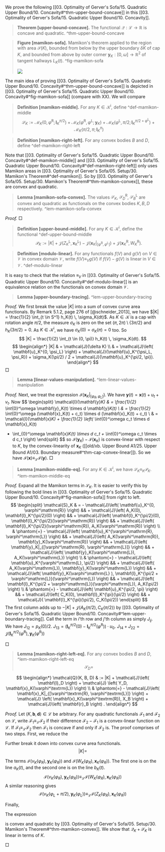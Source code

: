 We prove the following [[03. Optimality of Gerver's Sofa/15. Quadratic Upper Bound/10. Concavity#^thm-upper-bound-concave]] in this [[03. Optimality of Gerver's Sofa/15. Quadratic Upper Bound/10. Concavity]].

> __Theorem [upper-bound-concave].__ The functional $\mathcal{Q} : \mathcal{L} \to \mathbb{R}$ is concave and quadratic. ^thm-upper-bound-concave

> __Figure [mamikon-sofa].__ Mamikon's theorem applied to the region with area $\mathcal{S}(K)$, bounded from below by the upper boundary $\delta K$ of cap $K$, and bounded from above by outer corner $\mathbf{y}_K : [0, \omega] \to \mathbb{R}^2$ of tangent hallways $L_K(t)$. ^fig-mamikon-sofa
> 
> ![](images/sofaMamikon.svg)

The main idea of proving [[03. Optimality of Gerver's Sofa/15. Quadratic Upper Bound/10. Concavity#^thm-upper-bound-concave]] is depicted in [[03. Optimality of Gerver's Sofa/15. Quadratic Upper Bound/10. Concavity#^fig-mamikon-sofa]] (compare with XX). We will compare 

> __Definition [mamikon-middle].__ For any $K \in \mathcal{K}^\mathrm{i}$, define ^def-mamikon-middle
$$
\mathcal{S}_K := \mathcal{M}_K\left( 0, \varphi^\mathrm{R}; \mathbf{l}_K^{\pi/2} \right) + 
\mathcal{M}_K\left( \varphi^\mathrm{R}, \varphi^\mathrm{L}; \mathbf{y}_K \right) + 
\mathcal{M}_K\left( \varphi^\mathrm{L}, \pi/2; \mathbf{l}_K^{\pi/2 + \varphi^\mathrm{L}} \right) + 
\mathcal{M}_K\left( \pi/2, \pi; \mathbf{l}_K^{\pi} \right)
$$

> __Definition [mamikon-right-left].__ For any convex bodies $B$ and $D$, define ^def-mamikon-right-left

Note that [[03. Optimality of Gerver's Sofa/15. Quadratic Upper Bound/10. Concavity#^def-mamikon-middle]] and [[03. Optimality of Gerver's Sofa/15. Quadratic Upper Bound/10. Concavity#^def-mamikon-right-left]] only uses Mamikon areas in [[03. Optimality of Gerver's Sofa/05. Setup/30. Mamikon's Theorem#^def-mamikon]]. So by [[03. Optimality of Gerver's Sofa/05. Setup/30. Mamikon's Theorem#^thm-mamikon-convex]], these are convex and quadratic.

> __Lemma [mamikon-sofa-convex].__ The values $\mathcal{S}_K$, $\mathcal{S}_D^\mathrm{R}$, $\mathcal{S}_B^\mathrm{L}$ are convex and quadratic as functionals on the convex bodies $K, B, D$ respectively. ^lem-mamikon-sofa-convex

_Proof._  □

> __Definition [upper-bound-middle].__ For any $K \in \mathcal{K}^\mathrm{i}$, define the functional ^def-upper-bound-middle
$$
\mathcal{P}_K := |K| + \mathcal{J}\left( Z_K^\mathrm{L}, \mathbf{x}_K^\mathrm{L} \right) -  \mathcal{J}\left( \mathbf{x}_K|_{[\varphi^\mathrm{R}, \varphi^\mathrm{L}]} \right) + \mathcal{J}\left( \mathbf{x}_K^\mathrm{R}, W_K^\mathrm{R} \right).
$$

> __Definition [modulo-linear].__ For any functionals $f(V)$ and $g(V)$ on $V \in\mathcal{V}$ in convex domain $\mathcal{V}$, write $f(V) \equiv_V g(V)$ if $f(V) - g(V)$ is linear in $V \in \mathcal{V}$. ^def-modulo-linear

It is easy to check that the relation $\equiv_V$ in [[03. Optimality of Gerver's Sofa/15. Quadratic Upper Bound/10. Concavity#^def-modulo-linear]] is an equivalence relation on the functionals on convex domain $\mathcal{V}$.

> __Lemma [upper-boundary-tracing].__  ^lem-upper-boundary-tracing

_Proof._ We first break the value $|K|$ into a sum of convex curve area functionals. By Remark 5.1.2, page 276 of [@schneider_2013], we have $|K| = \frac{1}{2} \int_{t \in S^1} h_K(t) \, \sigma_K(dt)$. As $K \in \mathcal{K}$ is a cap with rotation angle $\pi/2$, the measure $\sigma_K$ is zero on the set $(\pi, 2\pi) \setminus \left\{ 3\pi/2 \right\}$ and $h_K(3\pi/2) = 0$. As $K \in \mathcal{K}^\mathrm{i}$, we have $\sigma_K(0) = \sigma_K(\pi) = 0$ too. So
$$
|K| = \frac{1}{2} \int_{t \in (0, \pi)} h_K(t) \, \sigma_K(dt).
$$
$$
\begin{align*}
|K| & = \mathcal{J}(\delta K) \\
& = \mathcal{J}\left( \mathbf{u}_K^{0, \psi_L} \right)  + \mathcal{J}(\mathbf{u}_K^{\psi_L, \psi_R}) + \sigma_K(\pi/2) / 2 + \mathcal{J}(\mathbf{u}_K^{\pi/2, \pi}).
\end{align*}
$$
 □

> __Lemma [linear-values-manipulation].__  ^lem-linear-values-manipulation

_Proof._ Next, we treat the expression $\mathcal{I}(\mathbf{x}_K|_{[\varphi_R, \varphi_L]})$. We have $\mathbf{y}(t) = \mathbf{x}(t) + u_t + v_t$. Now
$$
\begin{split}
\mathcal{I}(\mathbf{y}_K) & = \frac{1}{2} \int_{0}^\omega \mathbf{y}_K(t) \times d \mathbf{y}_K(t) \\
& = \frac{1}{2} \int_{0}^\omega (\mathbf{x}_K(t) + c_t) \times d (\mathbf{x}_K(t) + c_t)  \\
& = \mathcal{I}(\mathbf{x}_K) + \frac{1}{2} \left( \int_{0}^\omega c_t \times d \mathbf{x}_K(t) 
+ \int_{0}^\omega \mathbf{x}_K(t) \times d c_t + \int_{0}^\omega c_t \times d c_t \right) 
\end{split}
$$
so $\mathcal{I}(\mathbf{y}_K) - \mathcal{I}(\mathbf{x}_K)$ is convex-linear with respect to $K$, by the convex-linearity of $\mathbf{x}_K$ ([[old/xb. Upper Bound A1/25. Upper Bound A1/03. Boundary measure#^thm-cap-convex-linear]]). So we have $\mathcal{I}(\mathbf{x}) \equiv_{\mathcal{L}} \mathcal{I}(\mathbf{y})$. □

> __Lemma [mamikon-middle-eq].__ For any $K \in \mathcal{K}^\mathrm{i}$, we have $\mathcal{S}_K \equiv_K \mathcal{P}_K$. ^lem-mamikon-middle-eq

_Proof._ Expand all the Mamikon terms in $\mathcal{S}_K$. It is easier to verify this by following the bold lines in [[03. Optimality of Gerver's Sofa/15. Quadratic Upper Bound/10. Concavity#^fig-mamikon-sofa]] from right to left.
$$
\begin{split}
\mathcal{S}_K
& = - \mathcal{J}\left( \mathbf{u}_K^{0, \varphi^\mathrm{R}} \right) && +
\mathcal{J}\left( A_K(0), \mathbf{l}_K^{\pi/2}(0) \right) && + 
\mathcal{J}\left( \mathbf{l}_K^{\pi/2}(0), \mathbf{l}_K^{\pi/2}(\varphi^\mathrm{R}) \right) && + 
\mathcal{J}\left( \mathbf{l}_K^{\pi/2}(\varphi^\mathrm{R}), A_K(\varphi^\mathrm{R}) \right) 
\\
& \phantom{=} -
\mathcal{J}\left( \mathbf{u}_K^{\varphi^\mathrm{R}, \varphi^\mathrm{L}} \right) && +
\mathcal{J}\left( A_K(\varphi^\mathrm{R}), \mathbf{y}_K(\varphi^\mathrm{R}) \right) && + 
\mathcal{J}\left( \mathbf{y}_K|_{[\varphi^\mathrm{R}, \varphi^\mathrm{L}]} \right) && +
\mathcal{J}\left( \mathbf{y}_K(\varphi^\mathrm{L}), A_K(\varphi^\mathrm{L}) \right)
\\
& \phantom{=} - 
\mathcal{J}\left( \mathbf{u}_K^{\varphi^\mathrm{L}, \pi/2} \right) && + 
\mathcal{J}\left( A_K(\varphi^\mathrm{L}), \mathbf{y}_K(\varphi^\mathrm{L}) \right) && +
\mathcal{J}\left( \mathbf{y}_K(\varphi^\mathrm{L} ), \mathbf{l}_K^{\pi/2 + \varphi^\mathrm{L}}(\varphi^\mathrm{L}) \right) && +
\mathcal{J}\left( \mathbf{l}_K^{\pi/2 + \varphi^\mathrm{L}}(\varphi^\mathrm{L}), A_K(\pi/2) \right)
\\
& \phantom{=} - 
\mathcal{J}\left( \mathbf{u}_K^{\pi/2, \pi} \right) && + 
\mathcal{J}\left( C_K(0), \mathbf{l}_K^{\pi}(\pi/2) \right) && +
\mathcal{J}( \mathbf{l}_K^{\pi}(\pi/2), C_K(\pi/2)) 
\end{split}
$$
The first column adds up to $-|K| + \mathcal{J}(A_K(\pi/2), C_K(\pi/2))$ by [[03. Optimality of Gerver's Sofa/15. Quadratic Upper Bound/10. Concavity#^lem-upper-boundary-tracing]]. Call the term in $i$'th row and $j$'th column as simply $J_{ij}$. We have $J_{12} = p_K(0) / 2$. $J_{13} = \left( \mathbf{l}_K^{\pi/2}(0) -  \mathbf{l}_K^{\pi/2}(\varphi^\mathrm{R}) \right) \cdot u_0$. 
$J_{14} + J_{22} = \mathcal{J}\left( \mathbf{l}_K^{\pi/2}(\varphi^\mathrm{R}), \mathbf{y}_K(\varphi^\mathrm{R}) \right)$


□

> __Lemma [mamikon-right-left-eq].__ For any convex bodies $B$ and $D$, ^lem-mamikon-right-left-eq
$$
\mathcal{S}_D = 
$$

$$
\begin{align*}
\mathcal{Q}(K, B, D) & := |K| + \mathcal{J}\left( \mathbf{l}_D \right) + \mathcal{J} \left( Y_D,   \mathbf{x}_K(\varphi^\textrm{L}) \right) \\
& \phantom{=} - \mathcal{J}\left( \mathbf{x}_K|_{[\varphi^\textrm{R}, \varphi^\textrm{L}]} \right) + \mathcal{J} \left( \mathbf{x}_K(\varphi^\textrm{R}), X_B \right)  + \mathcal{J}\left( \mathbf{r}_B \right) .
\end{align*}
$$


_Proof._ Let $(K, \mathbf{b}, \mathbf{d}) \in \mathcal{L}$ be arbitrary. For any quadratic functionals $\mathcal{F}_1$ and $\mathcal{F}_2$ on $\mathcal{L}$, write $\mathcal{F}_1 \equiv_{\mathcal{L}} \mathcal{F}_2$ if their difference $\mathcal{F}_2 - \mathcal{F}_1$ is a convex-linear function on $\mathcal{L}$. If $\mathcal{F}_1 \equiv_{\mathcal{L}} \mathcal{F}_2$ then $\mathcal{F}_1$ is concave if and only if $\mathcal{F}_2$ is. The proof comprises of two steps. First, we reduce the 

Further break it down into convex curve area functionals.
$$
|K| = 
$$

The terms $\mathcal{I}(v_K(\varphi_R), \mathbf{y}_K(\varphi_R))$ and $\mathcal{I}(W_K(\varphi_R), \mathbf{x}_K(\varphi_R))$. The first one is on the line $a_K(t)$, and the second one is on the line $b_K(t)$.
$$
\mathcal{I}(v_K(\varphi_R), \mathbf{y}_K(\varphi_R)) \equiv_{\mathcal{L}} \mathcal{I}(W_K(\varphi_R), \mathbf{x}_K(\varphi_R))
$$
A similar reasoning gives
$$
\mathcal{I}(v_K(\varphi_L + \pi/2), \mathbf{y}_K(\varphi_L)) \equiv_{\mathcal{L}} \mathcal{I}(Z_K(\varphi_R), \mathbf{x}_K(\varphi_R))
$$

Finally, 

The expression

is convex and quadratic by [[03. Optimality of Gerver's Sofa/05. Setup/30. Mamikon's Theorem#^thm-mamikon-convex]]. We show that $\mathcal{Q}_K + \mathcal{S}_K$ is linear in terms of $K$.

□